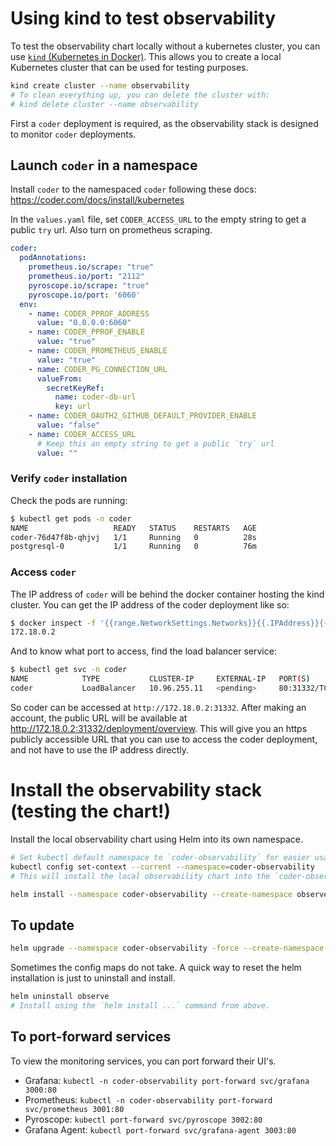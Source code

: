 # Using kind to test observability

To test the observability chart locally without a kubernetes cluster, you can use [`kind` (Kubernetes in Docker)](https://kind.sigs.k8s.io/). This allows you to create a local Kubernetes cluster that can be used for testing purposes.

```bash
kind create cluster --name observability
# To clean everything up, you can delete the cluster with:
# kind delete cluster --name observability
```

First a `coder` deployment is required, as the observability stack is designed to monitor `coder` deployments.

## Launch `coder` in a namespace

Install `coder` to the namespaced `coder` following these docs: https://coder.com/docs/install/kubernetes

In the `values.yaml` file, set `CODER_ACCESS_URL` to the empty string to get a public `try` url. Also turn on prometheus scraping.
```yaml
coder:
  podAnnotations:
    prometheus.io/scrape: "true"
    prometheus.io/port: "2112"
    pyroscope.io/scrape: "true"
    pyroscope.io/port: '6060'
  env:
    - name: CODER_PPROF_ADDRESS
      value: "0.0.0.0:6060"
    - name: CODER_PPROF_ENABLE
      value: "true"
    - name: CODER_PROMETHEUS_ENABLE
      value: "true"
    - name: CODER_PG_CONNECTION_URL
      valueFrom:
        secretKeyRef:
          name: coder-db-url
          key: url
    - name: CODER_OAUTH2_GITHUB_DEFAULT_PROVIDER_ENABLE
      value: "false"
    - name: CODER_ACCESS_URL
      # Keep this an empty string to get a public `try` url
      value: ""
```

### Verify `coder` installation

Check the pods are running:

```bash
$ kubectl get pods -n coder
NAME                   READY   STATUS    RESTARTS   AGE
coder-76d47f8b-qhjvj   1/1     Running   0          28s
postgresql-0           1/1     Running   0          76m
```

### Access `coder`

The IP address of `coder` will be behind the docker container hosting the kind cluster. You can get the IP address of the coder deployment like so:

```bash
$ docker inspect -f '{{range.NetworkSettings.Networks}}{{.IPAddress}}{{end}}' <kind_cluster_container_name>
172.18.0.2
```

And to know what port to access, find the load balancer service:

```bash
$ kubectl get svc -n coder
NAME            TYPE           CLUSTER-IP     EXTERNAL-IP   PORT(S)        AGE
coder           LoadBalancer   10.96.255.11   <pending>     80:31332/TCP   12m
```

So coder can be accessed at `http://172.18.0.2:31332`. After making an account, the public URL will be available at http://172.18.0.2:31332/deployment/overview. This will give you an https publicly accessible URL that you can use to access the coder deployment, and not have to use the IP address directly.

# Install the observability stack (testing the chart!)

Install the local observability chart using Helm into its own namespace.

```bash
# Set kubectl default namespace to `coder-observability` for easier usage
kubectl config set-context --current --namespace=coder-observability
# This will install the local observability chart into the `coder-observability` namespace

helm install --namespace coder-observability --create-namespace observe .
```

## To update

```bash
helm upgrade --namespace coder-observability -force --create-namespace observe .
```

Sometimes the config maps do not take. A quick way to reset the helm installation is just to uninstall and install.

```bash
helm uninstall observe
# Install using the `helm install ...` command from above.
```

## To port-forward services

To view the monitoring services, you can port forward their UI's.

- Grafana: `kubectl -n coder-observability port-forward svc/grafana 3000:80`
- Prometheus: `kubectl -n coder-observability port-forward svc/prometheus 3001:80`
- Pyroscope: `kubectl port-forward svc/pyroscope 3002:80`
- Grafana Agent: `kubectl port-forward svc/grafana-agent 3003:80`